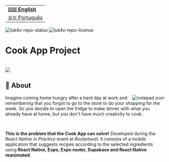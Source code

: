 <table align="right">
  <tr>
    <td>
      <b><a href="readme-en.md">🇺🇸 English</a></b>
    </td>
  </tr>
  <tr>
    <td>
      <a href="README.md">🇧🇷 Português</a>
    </td>
  </tr>
</table>

![luk4x-repo-status](https://img.shields.io/badge/Status-Finished-lightgrey?style=for-the-badge&logo=headspace&logoColor=green&color=lightgrey)
![luk4x-repo-license](https://img.shields.io/github/license/Luk4x/cook-app?style=for-the-badge&logo=unlicense&logoColor=lightgrey)
# Cook App Project

<br>

<img align="center" src="https://github.com/Luk4x/apple-store/assets/86276393/79ba8579-cde4-4e44-a8f6-d3586b581106" />

## 📝 About

<img align="right" src="https://user-images.githubusercontent.com/86276393/212980660-edc0babb-f014-439f-b823-4a4e9ece7d45.png" alt="notepad icon" />

Imagine coming home hungry after a hard day at work and remembering that you forgot to go to the store to do your shopping for the week. So you decide to open the fridge to make dinner with what you already have at home, but you don't have much creativity to cook.

<br />

**This is the problem that the Cook App can solve!** Developed during the _React Native in Practice_ event at _Rocketseat_. It consists of a mobile application that suggests recipes according to the selected ingredients using **React Native, Expo, Expo router, Supabase and React Native reanimated**.